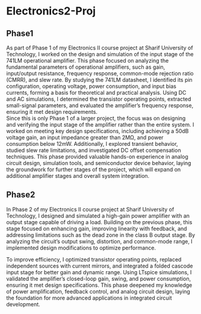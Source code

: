 # Electronics2-Proj

## Phase1
As part of Phase 1 of my Electronics II course project at Sharif University of Technology, I worked on the design and simulation of the input stage of the 741LM operational amplifier. This phase focused on analyzing the fundamental parameters of operational amplifiers, such as gain, input/output resistance, frequency response, common-mode rejection ratio (CMRR), and slew rate. By studying the 741LM datasheet, I identified its pin configuration, operating voltage, power consumption, and input bias currents, forming a basis for theoretical and practical analysis. Using DC and AC simulations, I determined the transistor operating points, extracted small-signal parameters, and evaluated the amplifier’s frequency response, ensuring it met design requirements.  
Since this is only Phase 1 of a larger project, the focus was on designing and verifying the input stage of the amplifier rather than the entire system. I worked on meeting key design specifications, including achieving a 50dB voltage gain, an input impedance greater than 2MΩ, and power consumption below 12mW. Additionally, I explored transient behavior, studied slew rate limitations, and investigated DC offset compensation techniques. This phase provided valuable hands-on experience in analog circuit design, simulation tools, and semiconductor device behavior, laying the groundwork for further stages of the project, which will expand on additional amplifier stages and overall system integration.


## Phase2
In Phase 2 of my Electronics II course project at Sharif University of Technology, I designed and simulated a high-gain power amplifier with an output stage capable of driving a load. Building on the previous phase, this stage focused on enhancing gain, improving linearity with feedback, and addressing limitations such as the dead zone in the class B output stage. By analyzing the circuit’s output swing, distortion, and common-mode range, I implemented design modifications to optimize performance.  

To improve efficiency, I optimized transistor operating points, replaced independent sources with current mirrors, and integrated a folded cascode input stage for better gain and dynamic range. Using LTspice simulations, I validated the amplifier’s closed-loop gain, swing, and power consumption, ensuring it met design specifications. This phase deepened my knowledge of power amplification, feedback control, and analog circuit design, laying the foundation for more advanced applications in integrated circuit development.